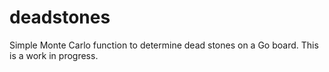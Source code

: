# deadstones

Simple Monte Carlo function to determine dead stones on a Go board. This is a work in progress.
